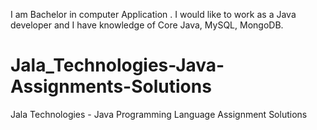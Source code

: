 I am Bachelor in computer Application . I would like to work as a Java developer and I have knowledge of Core Java, MySQL, MongoDB.


# Jala_Technologies-Java-Assignments-Solutions
 Jala Technologies - Java Programming Language Assignment Solutions
